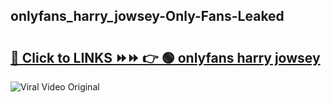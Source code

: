 
 ## onlyfans_harry_jowsey-Only-Fans-Leaked

# <h2><a href="https://clipsfans.com/onlyfans_harry_jowsey&ref=git">🔗 Click to LINKS ⏩⏩ 👉 🟢 onlyfans harry jowsey </a></h2>

<a href="https://clipsfans.com/onlyfans_harry_jowsey&ref=git" rel="nofollow" data-target="animated-image.originalLink"><img src="https://i.ibb.co.com/xMMVF88/686577567.gif" alt="Viral Video Original" style="max-width: 100%; display: inline-block;" data-target="animated-image.originalImage"></a>
